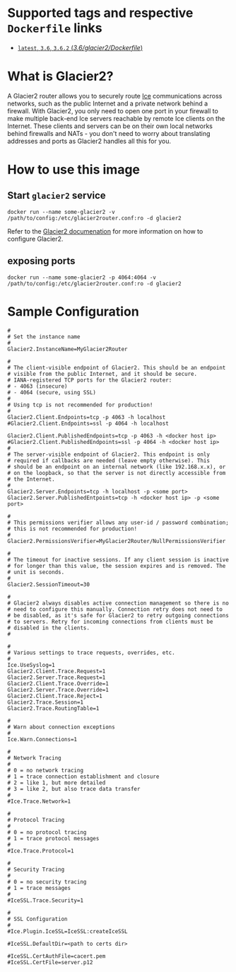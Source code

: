 # Supported tags and respective `Dockerfile` links

-   [`latest`, `3.6`, `3.6.2` (*3.6/glacier2/Dockerfile*)](https://github.com/nginxinc/docker-nginx/blob/master/3.6/glacier2/Dockerfile)


# What is Glacier2?

A Glacier2 router allows you to securely route [Ice](https://zeroc.com) communications across networks, such as the public Internet and a private network behind a firewall. With Glacier2, you only need to open one port in your firewall to make multiple back-end Ice servers reachable by remote Ice clients on the Internet. These clients and servers can be on their own local networks behind firewalls and NATs - you don't need to worry about translating addresses and ports as Glacier2 handles all this for you.

# How to use this image

## Start `glacier2` service

```
docker run --name some-glacier2 -v /path/to/config:/etc/glacier2router.conf:ro -d glacier2
```

Refer to the  [Glacier2 documenation](https://doc.zeroc.com/display/Ice/Glacier2) for more information on how to configure Glacier2.

## exposing ports

```
docker run --name some-glacier2 -p 4064:4064 -v /path/to/config:/etc/glacier2router.conf:ro -d glacier2
```

# Sample Configuration

```
#
# Set the instance name
#
Glacier2.InstanceName=MyGlacier2Router

#
# The client-visible endpoint of Glacier2. This should be an endpoint
# visible from the public Internet, and it should be secure.
# IANA-registered TCP ports for the Glacier2 router:
# - 4063 (insecure)
# - 4064 (secure, using SSL)
#
# Using tcp is not recommended for production!
#
Glacier2.Client.Endpoints=tcp -p 4063 -h localhost
#Glacier2.Client.Endpoints=ssl -p 4064 -h localhost

Glacier2.Client.PublishedEndpoints=tcp -p 4063 -h <docker host ip>
#Glacier2.Client.PublishedEndpoints=ssl -p 4064 -h <docker host ip>
#
# The server-visible endpoint of Glacier2. This endpoint is only
# required if callbacks are needed (leave empty otherwise). This
# should be an endpoint on an internal network (like 192.168.x.x), or
# on the loopback, so that the server is not directly accessible from
# the Internet.
#
Glacier2.Server.Endpoints=tcp -h localhost -p <some port>
Glacier2.Server.PublishedEntpoints=tcp -h <docker host ip> -p <some port>

#
# This permissions verifier allows any user-id / password combination;
# this is not recommended for production!
#
Glacier2.PermissionsVerifier=MyGlacier2Router/NullPermissionsVerifier

#
# The timeout for inactive sessions. If any client session is inactive
# for longer than this value, the session expires and is removed. The
# unit is seconds.
#
Glacier2.SessionTimeout=30

#
# Glacier2 always disables active connection management so there is no
# need to configure this manually. Connection retry does not need to
# be disabled, as it's safe for Glacier2 to retry outgoing connections
# to servers. Retry for incoming connections from clients must be
# disabled in the clients.
#

#
# Various settings to trace requests, overrides, etc.
#
Ice.UseSyslog=1
Glacier2.Client.Trace.Request=1
Glacier2.Server.Trace.Request=1
Glacier2.Client.Trace.Override=1
Glacier2.Server.Trace.Override=1
Glacier2.Client.Trace.Reject=1
Glacier2.Trace.Session=1
Glacier2.Trace.RoutingTable=1

#
# Warn about connection exceptions
#
Ice.Warn.Connections=1

#
# Network Tracing
#
# 0 = no network tracing
# 1 = trace connection establishment and closure
# 2 = like 1, but more detailed
# 3 = like 2, but also trace data transfer
#
#Ice.Trace.Network=1

#
# Protocol Tracing
#
# 0 = no protocol tracing
# 1 = trace protocol messages
#
#Ice.Trace.Protocol=1

#
# Security Tracing
#
# 0 = no security tracing
# 1 = trace messages
#
#IceSSL.Trace.Security=1

#
# SSL Configuration
#
#Ice.Plugin.IceSSL=IceSSL:createIceSSL

#IceSSL.DefaultDir=<path to certs dir>

#IceSSL.CertAuthFile=cacert.pem
#IceSSL.CertFile=server.p12
```
